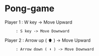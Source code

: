 # Pong-game
Player 1 : W key -> Move Upward

         : S key -> Move Downward



Player 2 : Arrow up   ( ⬆ ) -> Move Upward

         : Arrow down ( ⬇ ) -> Move Downward
